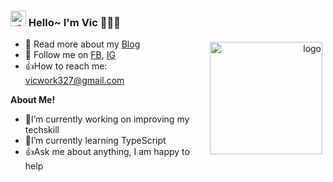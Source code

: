 <h3>
  <img src="https://media.giphy.com/media/hvRJCLFzcasrR4ia7z/giphy.gif" width="25" alt="手势">
  Hello~ I'm Vic 
  👨🏽‍💻
</h3>

<a href="https://github.com/tinygeeker">
  <div align="right" >
    <img src="https://github-readme-stats.vercel.app/api?username=yoshuu&show_icons=true" alt="logo" height="180" wight:"100" align="right" style="margin: 5px; margin-bottom: 20px;" />
  </div>
</a>

<!-- ======================================= -->

* 🙏 Read more about my [Blog](https://yoshuu.github.io/)
* 🤝 Follow me on [FB](https://www.facebook.com/profile.php?id=100010997769542), [IG](https://www.instagram.com/appcs342/) 
* 👍How to reach me: vicwork327@gmail.com

**About Me!**
- 🥷I’m currently working on improving my techskill
- 🥷I’m currently learning TypeScript
- 👍Ask me about anything, I am happy to help
